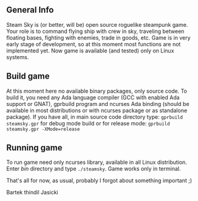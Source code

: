 ## General Info

Steam Sky is (or better, will be) open source roguelike steampunk game. Your
role is to command flying ship with crew in sky, traveling between floating
bases, fighting with enemies, trade in goods, etc. Game is in very early stage
of development, so at this moment most functions are not implemented yet. Now
game is available (and tested) only on Linux systems.

## Build game

At this moment here no available binary packages, only source code. To build
it, you need any Ada language compiler (GCC with enabled Ada support or GNAT), 
gprbuild program and ncurses Ada binding (should be available in most
distributions or with ncurses package or as standalone package). If you have all, 
in main source code directory type: `gprbuild steamsky.gpr` for debug mode build 
or for release mode: `gprbuild steamsky.gpr -XMode=release`

## Running game
To run game need only ncurses library, available in all Linux distribution.
Enter *bin* directory and type `./steamsky`. Game works only in terminal.

That's all for now, as usual, probably I forgot about something important ;)

Bartek thindil Jasicki
